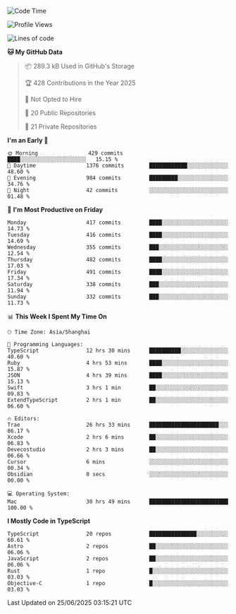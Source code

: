 <!--START_SECTION:waka-->
![Code Time](http://img.shields.io/badge/Code%20Time-3%2C751%20hrs%2038%20mins-blue)

![Profile Views](http://img.shields.io/badge/Profile%20Views-0-blue)

![Lines of code](https://img.shields.io/badge/From%20Hello%20World%20I%27ve%20Written-3.2%20million%20lines%20of%20code-blue)

**🐱 My GitHub Data** 

> 📦 289.3 kB Used in GitHub's Storage 
 > 
> 🏆 428 Contributions in the Year 2025
 > 
> 🚫 Not Opted to Hire
 > 
> 📜 20 Public Repositories 
 > 
> 🔑 21 Private Repositories 
 > 
**I'm an Early 🐤** 

```text
🌞 Morning                429 commits         ████░░░░░░░░░░░░░░░░░░░░░   15.15 % 
🌆 Daytime                1376 commits        ████████████░░░░░░░░░░░░░   48.60 % 
🌃 Evening                984 commits         █████████░░░░░░░░░░░░░░░░   34.76 % 
🌙 Night                  42 commits          ░░░░░░░░░░░░░░░░░░░░░░░░░   01.48 % 
```
📅 **I'm Most Productive on Friday** 

```text
Monday                   417 commits         ████░░░░░░░░░░░░░░░░░░░░░   14.73 % 
Tuesday                  416 commits         ████░░░░░░░░░░░░░░░░░░░░░   14.69 % 
Wednesday                355 commits         ███░░░░░░░░░░░░░░░░░░░░░░   12.54 % 
Thursday                 482 commits         ████░░░░░░░░░░░░░░░░░░░░░   17.03 % 
Friday                   491 commits         ████░░░░░░░░░░░░░░░░░░░░░   17.34 % 
Saturday                 338 commits         ███░░░░░░░░░░░░░░░░░░░░░░   11.94 % 
Sunday                   332 commits         ███░░░░░░░░░░░░░░░░░░░░░░   11.73 % 
```


📊 **This Week I Spent My Time On** 

```text
🕑︎ Time Zone: Asia/Shanghai

💬 Programming Languages: 
TypeScript               12 hrs 30 mins      ██████████░░░░░░░░░░░░░░░   40.60 % 
Ruby                     4 hrs 53 mins       ████░░░░░░░░░░░░░░░░░░░░░   15.87 % 
JSON                     4 hrs 39 mins       ████░░░░░░░░░░░░░░░░░░░░░   15.13 % 
Swift                    3 hrs 1 min         ██░░░░░░░░░░░░░░░░░░░░░░░   09.83 % 
ExtendTypeScript         2 hrs 1 min         ██░░░░░░░░░░░░░░░░░░░░░░░   06.60 % 

🔥 Editors: 
Trae                     26 hrs 33 mins      ██████████████████████░░░   86.17 % 
Xcode                    2 hrs 6 mins        ██░░░░░░░░░░░░░░░░░░░░░░░   06.83 % 
Devecostudio             2 hrs 3 mins        ██░░░░░░░░░░░░░░░░░░░░░░░   06.66 % 
Cursor                   6 mins              ░░░░░░░░░░░░░░░░░░░░░░░░░   00.34 % 
Obsidian                 0 secs              ░░░░░░░░░░░░░░░░░░░░░░░░░   00.00 % 

💻 Operating System: 
Mac                      30 hrs 49 mins      █████████████████████████   100.00 % 
```

**I Mostly Code in TypeScript** 

```text
TypeScript               20 repos            ███████████████░░░░░░░░░░   60.61 % 
Astro                    2 repos             ██░░░░░░░░░░░░░░░░░░░░░░░   06.06 % 
JavaScript               2 repos             ██░░░░░░░░░░░░░░░░░░░░░░░   06.06 % 
Rust                     1 repo              █░░░░░░░░░░░░░░░░░░░░░░░░   03.03 % 
Objective-C              1 repo              █░░░░░░░░░░░░░░░░░░░░░░░░   03.03 % 
```




 Last Updated on 25/06/2025 03:15:21 UTC
<!--END_SECTION:waka-->